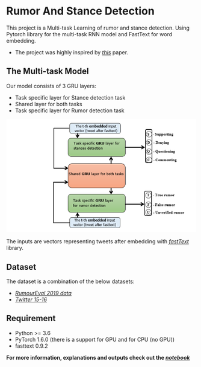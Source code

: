 # Rumor And Stance Detection
This project is a Multi-task Learning of rumor and stance detection. Using Pytorch library for the multi-task RNN model and FastText for word embedding.  
* The project was highly inspired by [*this*](https://core.ac.uk/download/pdf/286034844.pdf) paper.

## The Multi-task Model
Our model consists of 3 GRU layers:
- Task specific layer for Stance detection task
- Shared layer for both tasks
- Task specific layer for Rumor detection task  

<img src="https://github.com/Lzvitali/Rumor-And-Stance-Detection/blob/master/model/Multi-task%20model.PNG" alt="Multi-task model" width="520"/>

The inputs are vectors representing tweets after embedding with [*fastText*](https://fasttext.cc/) library.  

## Dataset  
The dataset is a combination of the below datasets:
-  [*RumourEval 2019 data*](https://figshare.com/articles/RumourEval_2019_data/8845580)
-  [*Twitter 15-16*](https://www.dropbox.com/s/7ewzdrbelpmrnxu/rumdetect2017.zip?file_subpath=%2Frumor_detection_acl2017)

## Requirement
- Python >= 3.6    
- PyTorch 1.6.0  (there is a support for GPU and for CPU (no GPU))
- fasttext 0.9.2  

**For more information, explanations and outputs check out the [*notebook*](https://tokyo2020.org/en/news/joint-statement-from-international-olympic-committee-and-tokyo2020#:~:text=In%20the%20present%20circumstances%20and,health%20of%20the%20athletes%2C%20everybody)**
